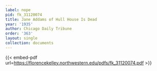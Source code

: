 ```yaml
---
label: nope
pid: fk_31120074
title: Jane Addams of Hull House Is Dead
year: '1935'
author: Chicago Daily Tribune
order: '363'
layout: single
collection: documents
---
```



{{< embed-pdf url=https://florencekelley.northwestern.edu/pdfs/fk_31120074.pdf >}}